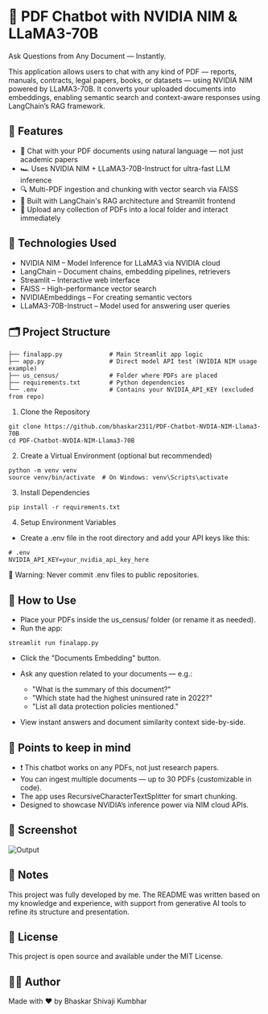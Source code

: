 # 🧾 PDF Chatbot with NVIDIA NIM & LLaMA3-70B
Ask Questions from Any Document — Instantly.

This application allows users to chat with any kind of PDF — reports, manuals, contracts, legal papers, books, or datasets — using NVIDIA NIM powered by LLaMA3-70B. It converts your uploaded documents into embeddings, enabling semantic search and context-aware responses using LangChain’s RAG framework.

## 📌 Features
* 🧠 Chat with your PDF documents using natural language — not just academic papers
* 🏎️ Uses NVIDIA NIM + LLaMA3-70B-Instruct for ultra-fast LLM inference
* 🔍 Multi-PDF ingestion and chunking with vector search via FAISS
* 🔗 Built with LangChain's RAG architecture and Streamlit frontend
* 📁 Upload any collection of PDFs into a local folder and interact immediately

## 🧠 Technologies Used
* NVIDIA NIM – Model Inference for LLaMA3 via NVIDIA cloud
* LangChain – Document chains, embedding pipelines, retrievers
* Streamlit – Interactive web interface
* FAISS – High-performance vector search
* NVIDIAEmbeddings – For creating semantic vectors
* LLaMA3-70B-Instruct – Model used for answering user queries

## 🗂 Project Structure
```
├── finalapp.py             # Main Streamlit app logic
├── app.py                  # Direct model API test (NVIDIA NIM usage example)
├── us_census/              # Folder where PDFs are placed
├── requirements.txt        # Python dependencies
└── .env                    # Contains your NVIDIA_API_KEY (excluded from repo)
```

1. Clone the Repository
```
git clone https://github.com/bhaskar2311/PDF-Chatbot-NVDIA-NIM-Llama3-70B
cd PDF-Chatbot-NVDIA-NIM-Llama3-70B
```
2. Create a Virtual Environment (optional but recommended)
```
python -m venv venv
source venv/bin/activate  # On Windows: venv\Scripts\activate
```
3. Install Dependencies
```
pip install -r requirements.txt
```
4. Setup Environment Variables
  * Create a .env file in the root directory and add your API keys like this:
```
# .env
NVIDIA_API_KEY=your_nvidia_api_key_here
```
🚨 Warning: Never commit .env files to public repositories.



## 📁 How to Use
* Place your PDFs inside the us_census/ folder (or rename it as needed).
* Run the app:
```
streamlit run finalapp.py
```
* Click the "Documents Embedding" button.
* Ask any question related to your documents — e.g.:
  - "What is the summary of this document?"
  - "Which state had the highest uninsured rate in 2022?"
  - "List all data protection policies mentioned."

* View instant answers and document similarity context side-by-side.

## 📝 Points to keep in mind
* ❗ This chatbot works on any PDFs, not just research papers.
* You can ingest multiple documents — up to 30 PDFs (customizable in code).
* The app uses RecursiveCharacterTextSplitter for smart chunking.
* Designed to showcase NVIDIA’s inference power via NIM cloud APIs.

## 📸 Screenshot
![Output](https://github.com/user-attachments/assets/8b86b836-b6f1-472b-8133-fbca7ccc670f)

## 📝 Notes
This project was fully developed by me. The README was written based on my knowledge and experience, with support from generative AI tools to refine its structure and presentation.

## 📄 License
This project is open source and available under the MIT License.

## 🙋‍♂️ Author
Made with ❤️ by Bhaskar Shivaji Kumbhar

